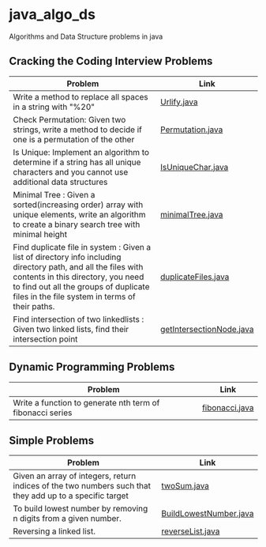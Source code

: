 # java_algo_ds
Algorithms and Data Structure problems in java

## Cracking the Coding Interview Problems
| Problem| Link |
| -------------------| -----|
|Write a method to replace all spaces in a string with "%20" | [Urlify.java](crackingthecode/Urlify.java) | 
|Check Permutation: Given two strings, write a method to decide if one is a permutation of the other | [Permutation.java](crackingthecode/Permutation.java) | 
|Is Unique: Implement an algorithm to determine if a string has all unique characters and you cannot use additional data structures | [IsUniqueChar.java](crackingthecode/IsUniqueChar.java) | 
| Minimal Tree : Given a sorted(increasing order) array with unique elements, write an algorithm to create a binary search tree with minimal height | [minimalTree.java](crackingthecode/minimalTree.java) |
| Find duplicate file in system  : Given a list of directory info including directory path, and all the files with contents in this directory, you need to find out all the groups of duplicate files in the file system in terms of their paths. | [duplicateFiles.java](crackingthecode/duplicateFiles.java) |
| Find intersection of two linkedlists  : Given two linked lists, find their intersection point | [getIntersectionNode.java](crackingthecode/getIntersectionNode.java) |


## Dynamic Programming Problems
| Problem| Link |
| -------------------| -----|
|Write a function to generate nth term of fibonacci series| [fibonacci.java](dynamicProgramming/Fibonacci.java) | 



## Simple Problems
| Problem| Link |
| -------------------| -----|
|Given an array of integers, return indices of the two numbers such that they add up to a specific target| [twoSum.java](simpleProblems/twoSum.java) | 
|To build lowest number by removing n digits from a given number.| [BuildLowestNumber.java](simpleProblems/BuildLowestNumber.java) | 
|Reversing a linked list.| [reverseList.java](simpleProblems/reverseList.java) | 
